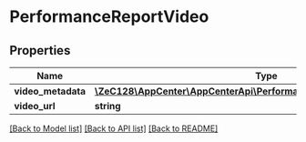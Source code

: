 # PerformanceReportVideo

## Properties
Name | Type | Description | Notes
------------ | ------------- | ------------- | -------------
**video_metadata** | [**\ZeC128\AppCenter\AppCenterApi\PerformanceReportVideoVideoMetadata**](PerformanceReportVideoVideoMetadata.md) |  | 
**video_url** | **string** |  | 

[[Back to Model list]](../README.md#documentation-for-models) [[Back to API list]](../README.md#documentation-for-api-endpoints) [[Back to README]](../README.md)


